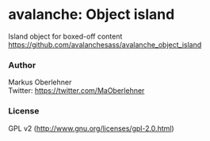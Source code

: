 # avalanche: Object island
Island object for boxed-off content  
https://github.com/avalanchesass/avalanche_object_island

### Author
Markus Oberlehner  
Twitter: https://twitter.com/MaOberlehner

### License
GPL v2 (http://www.gnu.org/licenses/gpl-2.0.html)
